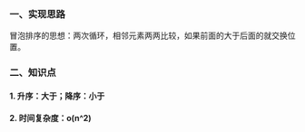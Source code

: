 ### 一、实现思路

冒泡排序的思想：两次循环，相邻元素两两比较，如果前面的大于后面的就交换位置。

### 二、知识点

#### 1. 升序：大于；降序：小于

#### 2. 时间复杂度：o(n^2)
